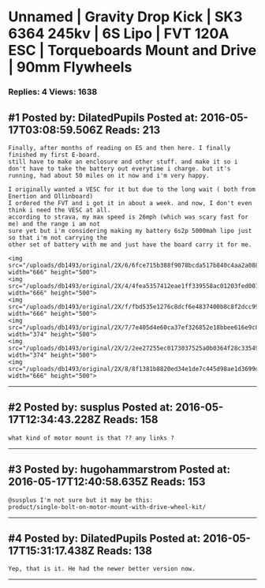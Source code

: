 # Unnamed &#124; Gravity Drop Kick &#124; SK3 6364 245kv &#124; 6S Lipo &#124; FVT 120A ESC &#124; Torqueboards Mount and Drive &#124; 90mm Flywheels

### Replies: 4 Views: 1638

## \#1 Posted by: DilatedPupils Posted at: 2016-05-17T03:08:59.506Z Reads: 213

```
Finally, after months of reading on ES and then here. I finally finished my first E-board.
still have to make an enclosure and other stuff. and make it so i don't have to take the battery out everytime i charge. but it's running, had about 50 miles on it now and i'm very happy.

I originally wanted a VESC for it but due to the long wait ( both from Enertion and Ollinboard)
I ordered the FVT and i got it in about a week. and now, I don't even think i need the VESC at all.
according to strava, my max speed is 26mph (which was scary fast for me) and the range i am not
sure yet but i'm considering making my battery 6s2p 5000mah lipo just so that i'm not carrying the
other set of battery with me and just have the board carry it for me.

<img src="/uploads/db1493/original/2X/6/6fce715b388f9078bcda517b840c4aa2a0889b37.jpg" width="666" height="500">
<img src="/uploads/db1493/original/2X/4/4fea5357412eae1ff339558ac01203fed001ac4a.jpg" width="666" height="500">
<img src="/uploads/db1493/original/2X/f/fbd535e1276c8dcf6e4837400b8c8f2dcc997376.jpg" width="666" height="500">
<img src="/uploads/db1493/original/2X/7/7e405d4e60ca37ef326852e18bbee616e9c85478.jpg" width="374" height="500">
<img src="/uploads/db1493/original/2X/2/2ee27255ec0173037525a0b0364f28c33549bc16.jpg" width="374" height="500">
<img src="/uploads/db1493/original/2X/8/8f1381b8820ed34e1de7c445d98ae1d3699db57d.jpg" width="666" height="500">
```

---
## \#2 Posted by: susplus Posted at: 2016-05-17T12:34:43.228Z Reads: 158

```
what kind of motor mount is that ?? any links ?
```

---
## \#3 Posted by: hugohammarstrom Posted at: 2016-05-17T12:40:58.635Z Reads: 153

```
@susplus I'm not sure but it may be this: 
product/single-bolt-on-motor-mount-with-drive-wheel-kit/
```

---
## \#4 Posted by: DilatedPupils Posted at: 2016-05-17T15:31:17.438Z Reads: 138

```
Yep, that is it. He had the newer better version now.
```

---
